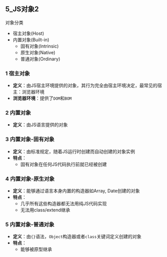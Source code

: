 ## 5_JS对象2
对象分类
- 宿主对象(Host)
- 内置对象(Built-in)
	- 固有对象(Intrinsic)
	- 原生对象(Native)
	- 普通对象(Ordinary)

### 1 宿主对象
- **定义**：由JS宿主环境提供的对象，其行为完全由宿主环境决定，最常见的宿主：浏览器环境
- **浏览器环境**：提供了`DOM`和`BOM`

### 2 内置对象
- **定义**：由JS语言提供的对象

### 3 内置对象-固有对象
- **定义**：由标准规定，随着JS运行时创建而自动创建的对象实例
- **特点**：
	- 固有对象在任何JS代码执行前就已经被创建

### 4 内置对象-原生对象
- **定义**：能够通过语言本身内置的构造器如Array, Date创建的对象
- **特点**：
	- 几乎所有这些构造器都无法用纯JS代码实现
	- 无法用class/extend继承

### 5 内置对象-普通对象
- **定义**：由`{}`语法，`Object`构造器或者`class`关键词定义创建的对象
- **特点**：
	- 能够被原型继承